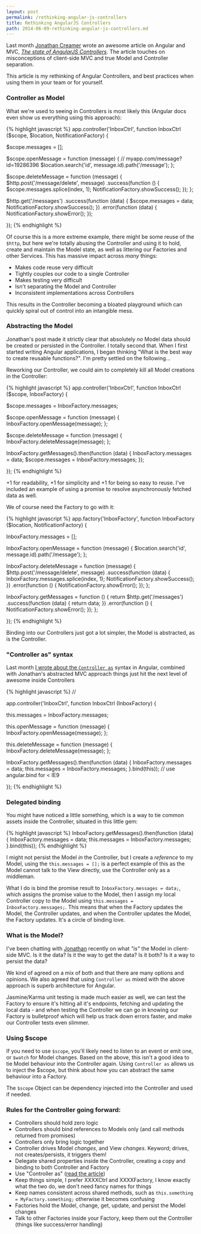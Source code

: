 ```yaml
---
layout: post
permalink: /rethinking-angular-js-controllers
title: Rethinking AngularJS Controllers
path: 2014-06-09-rethinking-angular-js-controllers.md
---
```


Last month [Jonathan Creamer](https://twitter.com/jcreamer898) wrote an awesome article on Angular and MVC, _[The state of AngularJS Controllers](http://jonathancreamer.com/the-state-of-angularjs-controllers/)_. The article touches on misconceptions of client-side MVC and true Model and Controller separation.

This article is my rethinking of Angular Controllers, and best practices when using them in your team or for yourself.

### Controller as Model

What we're used to seeing in Controllers is most likely this (Angular docs even show us everything using this approach):

{% highlight javascript %}
app.controller('InboxCtrl',
  function InboxCtrl ($scope, $location, NotificationFactory) {

  $scope.messages = [];

  $scope.openMessage = function (message) {
    // myapp.com/message?id=19286396
    $location.search('id', message.id).path('/message');
  };

  $scope.deleteMessage = function (message) {
    $http.post('/message/delete', message)
    .success(function () {
      $scope.messages.splice(index, 1);
      NotificationFactory.showSuccess();
    });
  };

  $http.get('/messages')
  .success(function (data) {
    $scope.messages = data;
    NotificationFactory.showSuccess();
  })
  .error(function (data) {
    NotificationFactory.showError();
  });

});
{% endhighlight %}

Of course this is a more extreme example, there might be some reuse of the `$http`, but here we're totally abusing the Controller and using it to hold, create and maintain the Model state, as well as littering our Factories and other Services. This has massive impact across _many_ things:

* Makes code reuse very difficult
* Tightly couples our code to a single Controller
* Makes testing very difficult
* Isn't separating the Model and Controller
* Inconsistent implementations across Controllers

This results in the Controller becoming a bloated playground which can quickly spiral out of control into an intangible mess.

### Abstracting the Model

Jonathan's post made it strictly clear that absolutely _no_ Model data should be created or persisted in the Controller. I totally second that. When I first started writing Angular applications, I began thinking "What is the best way to create reusable functions?". I'm pretty settled on the following...

Reworking our Controller, we could aim to completely kill all Model creations in the Controller:

{% highlight javascript %}
app.controller('InboxCtrl',
  function InboxCtrl ($scope, InboxFactory) {

  $scope.messages = InboxFactory.messages;

  $scope.openMessage = function (message) {
    InboxFactory.openMessage(message);
  };

  $scope.deleteMessage = function (message) {
    InboxFactory.deleteMessage(message);
  };

  InboxFactory.getMessages().then(function (data) {
    InboxFactory.messages = data;
    $scope.messages = InboxFactory.messages;
  });

});
{% endhighlight %}

+1 for readability, +1 for simplicity and +1 for being so easy to reuse. I've included an example of using a promise to resolve asynchronously fetched data as well.

We of course need the Factory to go with it:

{% highlight javascript %}
app.factory('InboxFactory',
  function InboxFactory ($location, NotificationFactory) {

  InboxFactory.messages = [];

  InboxFactory.openMessage = function (message) {
    $location.search('id', message.id).path('/message');
  };

  InboxFactory.deleteMessage = function (message) {
    $http.post('/message/delete', message)
    .success(function (data) {
      InboxFactory.messages.splice(index, 1);
      NotificationFactory.showSuccess();
    })
    .error(function () {
      NotificationFactory.showError();
    });
  };

  InboxFactory.getMessages = function () {
    return $http.get('/messages')
    .success(function (data) {
      return data;
    })
    .error(function () {
      NotificationFactory.showError();
    });
  };

});
{% endhighlight %}

Binding into our Controllers just got a lot simpler, the Model is abstracted, as is the Controller.

### "Controller as" syntax

Last month [I wrote about the `Controller as`](http://toddmotto.com/digging-into-angulars-controller-as-syntax) syntax in Angular, combined with Jonathan's abstracted MVC approach things just hit the next level of awesome inside Controllers

{% highlight javascript %}
// <div ng-controller="InboxCtrl as inbox"></div>
app.controller('InboxCtrl',
  function InboxCtrl (InboxFactory) {

  this.messages = InboxFactory.messages;

  this.openMessage = function (message) {
    InboxFactory.openMessage(message);
  };

  this.deleteMessage = function (message) {
    InboxFactory.deleteMessage(message);
  };

  InboxFactory.getMessages().then(function (data) {
    InboxFactory.messages = data;
    this.messages = InboxFactory.messages;
  }.bind(this)); // use angular.bind for < IE9

});
{% endhighlight %}

### Delegated binding

You might have noticed a little something, which is a way to tie common assets inside the Controller, situated in this little gem:

{% highlight javascript %}
InboxFactory.getMessages().then(function (data) {
  InboxFactory.messages = data;
  this.messages = InboxFactory.messages;
}.bind(this));
{% endhighlight %}

I might not persist the Model _in_ the Controller, but I create a _reference_ to my Model, using the `this.messages = [];` is a perfect example of this as the Model cannot talk to the View directly, use the Controller only as a middleman.

What I do is bind the promise result to `InboxFactory.messages = data;`, which assigns the promise value to the Model, then I assign my local Controller copy to the Model using `this.messages = InboxFactory.messages;`. This means that when the Factory updates the Model, the Controller updates, and when the Controller updates the Model, the Factory updates. It's a circle of binding love.

### What is the Model?

I've been chatting with [Jonathan](https://twitter.com/jcreamer898) recently on what _"is"_ the Model in client-side MVC. Is it the data? Is it the way to get the data? Is it both? Is it a way to persist the data?

We kind of agreed on a mix of both and that there are many options and opinions. We also agreed that using `Controller as` mixed with the above approach is superb architecture for Angular.

Jasmine/Karma unit testing is made much easier as well, we can test the Factory to ensure it's hitting all it's endpoints, fetching and updating the local data - and when testing the Controller we can go in knowing our Factory is bulletproof which will help us track down errors faster, and make our Controller tests even slimmer.

### Using $scope

If you need to use `$scope`, you'll likely need to listen to an event or emit one, or `$watch` for Model changes. Based on the above, this isn't a good idea to tie Model behaviour into the Controller again. Using `Controller as` allows us to inject the $scope, but think about how you can abstract the same behaviour into a Factory.

The `$scope` Object can be dependency injected into the Controller and used if needed.

### Rules for the Controller going forward:

* Controllers should hold zero logic
* Controllers should bind references to Models only (and call methods returned from promises)
* Controllers only bring logic together
* Controller drives Model _changes_, and View _changes_. Keyword; drives, not creates/persists, it triggers them!
* Delegate shared properties inside the Controller, creating a copy and binding to both Controller and Factory
* Use "Controller as" ([read the article](http://toddmotto.com/digging-into-angulars-controller-as-syntax/))
* Keep things simple, I prefer XXXXCtrl and XXXXFactory, I know exactly what the two do, we don't need fancy names for things
* Keep names consistent across shared methods, such as `this.something = MyFactory.something;` otherwise it becomes confusing
* Factories hold the Model, change, get, update, and persist the Model changes
* Talk to other Factories inside your Factory, keep them out the Controller (things like success/error handling)
